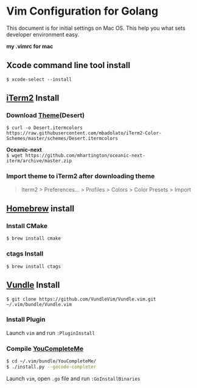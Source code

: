 # Vim Configuration for Golang
This document is for initial settings on Mac OS.
This help you what sets developer environment easy.


**my .vimrc for mac**

## Xcode command line tool install
```$ xcode-select --install```

## [iTerm2](https://www.iterm2.com/) Install

### Download [Theme](http://iterm2colorschemes.com/)(Desert)
```$ curl -o Desert.itermcolors https://raw.githubusercontent.com/mbadolato/iTerm2-Color-Schemes/master/schemes/Desert.itermcolors```

**Oceanic-next**  
```$ wget https://github.com/mhartington/oceanic-next-iterm/archive/master.zip```

### Import theme to iTerm2 after downloading theme
>Iterm2 > Preferences... > Profiles > Colors > Color Presets > Import

## [Homebrew](https://github.com/Homebrew/brew) install
### Install CMake
```$ brew install cmake```

### ctags Install
```$ brew install ctags```

## [Vundle](https://github.com/VundleVim/Vundle.vim) Install
```$ git clone https://github.com/VundleVim/Vundle.vim.git ~/.vim/bundle/Vundle.vim```

### Install Plugin
Launch ```vim``` and run ```:PluginInstall```

### Compile [YouCompleteMe](https://github.com/Valloric/YouCompleteMe)
```sh
$ cd ~/.vim/bundle/YouCompleteMe/
$ ./install.py --gocode-completer
```
Launch ```vim```, open ```.go``` file and run ```:GoInstallBinaries```

